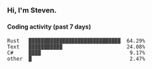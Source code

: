 ### Hi, I'm Steven.

#### Coding activity (past 7 days)
```
Rust   ▓▓▓▓▓▓▓▓▓▓▓▓▓▓▓▓▓▓▓▓▓▓▓▓▓▓▓▓▓▓  64.29%
Text   ▓▓▓▓▓▓▓▓▓▓▓                     24.08%
C#     ▓▓▓▓                             9.17%
other  ▓                                2.47%
```
